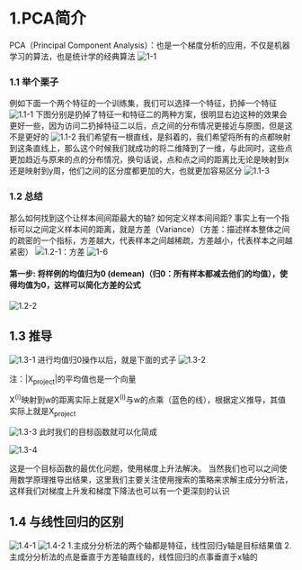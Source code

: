 # 1.PCA简介
PCA（Principal Component Analysis）：也是一个梯度分析的应用，不仅是机器学习的算法，也是统计学的经典算法
![1-1](https://upload-images.jianshu.io/upload_images/7220971-e5208d3422668f29.png?imageMogr2/auto-orient/strip%7CimageView2/2/w/1240)

### 1.1 举个栗子
例如下面一个两个特征的一个训练集，我们可以选择一个特征，扔掉一个特征
![1.1-1](https://upload-images.jianshu.io/upload_images/7220971-375fc4de759f8eb6.png?imageMogr2/auto-orient/strip%7CimageView2/2/w/1240)
下图分别是扔掉了特征一和特征二的两种方案，很明显右边这种的效果会更好一些，因为访问二扔掉特征二以后，点之间的分布情况更接近与原图，但是这不是更好的
![1.1-2](https://upload-images.jianshu.io/upload_images/7220971-aa4527420a30ce4f.png?imageMogr2/auto-orient/strip%7CimageView2/2/w/1240)
我们希望有一根直线，是斜着的，我们希望将所有的点都映射到这条直线上，那么这个时候我们就成功的将二维降到了一维，与此同时，这些点更加趋近与原来的点的分布情况，换句话说，点和点之间的距离比无论是映射到x还是映射到y周，他们之间的区分度都更加的大，也就更加容易区分
![1.1-3](https://upload-images.jianshu.io/upload_images/7220971-e9baadaac406f499.png?imageMogr2/auto-orient/strip%7CimageView2/2/w/1240)

### 1.2 总结
那么如何找到这个让样本间间距最大的轴?
如何定义样本间间距?
事实上有一个指标可以之间定义样本间的距离，就是方差（Variance）（方差：描述样本整体之间的疏密的一个指标，方差越大，代表样本之间越稀疏，方差越小，代表样本之间越紧密）
![1.2-1：方差](https://upload-images.jianshu.io/upload_images/7220971-5b85b7cc0c62c555.png?imageMogr2/auto-orient/strip%7CimageView2/2/w/1240)
![1-6](https://upload-images.jianshu.io/upload_images/7220971-677c3c4fd9bbc02d.png?imageMogr2/auto-orient/strip%7CimageView2/2/w/1240)

#### 第一步: 将样例的均值归为0 (demean)（归0：所有样本都减去他们的均值），使得均值为0，这样可以简化方差的公式
![1.2-2](https://upload-images.jianshu.io/upload_images/7220971-82777ccfb6c62775.png?imageMogr2/auto-orient/strip%7CimageView2/2/w/1240)

## 1.3 推导
![1.3-1](https://upload-images.jianshu.io/upload_images/7220971-4143ed69b327f4d6.png?imageMogr2/auto-orient/strip%7CimageView2/2/w/1240)
进行均值归0操作以后，就是下面的式子
![1.3-2](https://upload-images.jianshu.io/upload_images/7220971-16b93305129b3edd.png?imageMogr2/auto-orient/strip%7CimageView2/2/w/1240)

注：|X<sub>project</sub>|的平均值也是一个向量

X<sup>(i)</sup>映射到w的距离实际上就是X<sup>(i)</sup>与w的点乘（蓝色的线），根据定义推导，其值实际上就是X<sub>project</sub>

![1.3-3](https://upload-images.jianshu.io/upload_images/7220971-f5c3cc35287a9c5d.png?imageMogr2/auto-orient/strip%7CimageView2/2/w/1240)
此时我们的目标函数就可以化简成


![1.3-4](https://upload-images.jianshu.io/upload_images/7220971-1d87968b9d8167bd.png?imageMogr2/auto-orient/strip%7CimageView2/2/w/1240)

这是一个目标函数的最优化问题，使用梯度上升法解决。
当然我们也可以之间使用数学原理推导出结果，这里我们主要关注使用搜索的策略来求解主成分分析法，这样我们对梯度上升发和梯度下降法也可以有一个更深刻的认识

## 1.4 与线性回归的区别

![1.4-1](https://upload-images.jianshu.io/upload_images/7220971-d83ef8e4bbfdcfb2.png?imageMogr2/auto-orient/strip%7CimageView2/2/w/1240)
![1.4-2](https://upload-images.jianshu.io/upload_images/7220971-677c3c4fd9bbc02d.png?imageMogr2/auto-orient/strip%7CimageView2/2/w/1240)
1.主成分分析法的两个轴都是特征，线性回归y轴是目标结果值
2.主成分分析法的点是垂直于方差轴直线的，线性回归的点事垂直于x轴的